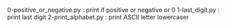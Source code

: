 0-positive_or_negative.py : print if positive or negative or 0
1-last_digit.py : print last digit
2-print_alphabet.py : print ASCII letter lowercaser
